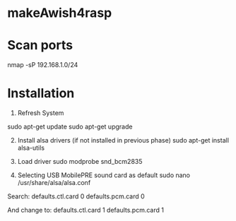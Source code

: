 # makeAwish4rasp

# Scan ports
 nmap -sP 192.168.1.0/24

# Installation

1) Refresh System

sudo apt-get update
sudo apt-get upgrade

2) Install alsa drivers (if not installed in previous phase)
sudo apt-get install alsa-utils

3) Load driver
sudo modprobe snd_bcm2835

4) Selecting USB MobilePRE sound card as default
sudo nano /usr/share/alsa/alsa.conf

Search:
defaults.ctl.card 0
defaults.pcm.card 0

And change to:
defaults.ctl.card 1
defaults.pcm.card 1